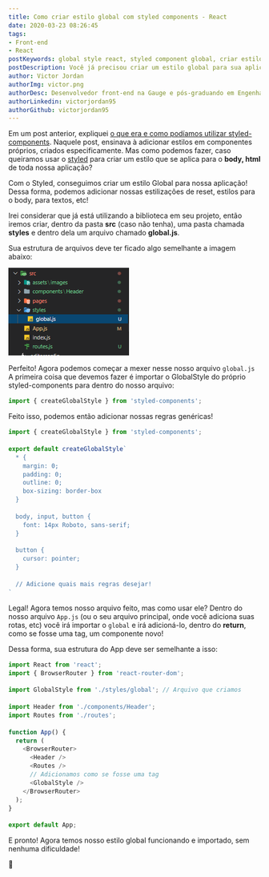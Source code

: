 ```yaml
---
title: Como criar estilo global com styled components - React
date: 2020-03-23 08:26:45
tags:
- Front-end
- React
postKeywords: global style react, styled component global, criar estilo global react, reset react css, front-end, react, styled-component
postDescription: Você já precisou criar um estilo global para sua aplicação no react, mas por usar styled-components não sabia como fazer isso? Neste post, irei mostrar como podemos criar um arquivo de estilização global, utilizando o styled-components!
author: Victor Jordan
authorImg: victor.png
authorDesc: Desenvolvedor front-end na Gauge e pós-graduando em Engenharia de Software pela PUC-MG e formado em Banco de Dados pela Fatec, apaixonado por usabilidade, performance e UX!
authorLinkedin: victorjordan95
authorGithub: victorjordan95
---
```


Em um post anterior, expliquei [o que era e como podíamos utilizar styled-components](https://backefront.com.br/o-que-e-styled-components/).
Naquele post, ensinava à adicionar estilos em componentes próprios, criados especificamente.
Mas como podemos fazer, caso queiramos usar o [styled](https://styled-components.com/) para criar um estilo que se aplica para o **body, html** de toda nossa aplicação?

<!-- more -->

Com o Styled, conseguimos criar um estilo Global para nossa aplicação! Dessa forma, podemos adicionar nossas estilizações de reset, estilos para o body, para textos, etc!

Irei considerar que já está utilizando a biblioteca em seu projeto, então iremos criar, dentro da pasta **src** (caso não tenha), uma pasta chamada **styles** e dentro dela um arquivo chamado **global.js**. 

Sua estrutura de arquivos deve ter ficado algo semelhante a imagem abaixo:

![Estruturas de arquivos](/posts/estrutura-pastas.png)

Perfeito! Agora podemos começar a mexer nesse nosso arquivo `global.js`
A primeira coisa que devemos fazer é importar o GlobalStyle do próprio styled-components para dentro do nosso arquivo:

```javascript
import { createGlobalStyle } from 'styled-components';
```

Feito isso, podemos então adicionar nossas regras genéricas!

```javascript
import { createGlobalStyle } from 'styled-components';

export default createGlobalStyle`
  * {
    margin: 0;
    padding: 0;
    outline: 0;
    box-sizing: border-box
  }

  body, input, button {
    font: 14px Roboto, sans-serif;
  }

  button {
    cursor: pointer;
  }

  // Adicione quais mais regras desejar!
`
```

Legal! Agora temos nosso arquivo feito, mas como usar ele?
Dentro do nosso arquivo `App.js` (ou o seu arquivo principal, onde você adiciona suas rotas, etc) você irá importar o `global` e irá adicioná-lo, dentro do **return**, como se fosse uma tag, um componente novo!

Dessa forma, sua estrutura do App deve ser semelhante a isso:

```javascript
import React from 'react';
import { BrowserRouter } from 'react-router-dom';

import GlobalStyle from './styles/global'; // Arquivo que criamos

import Header from './components/Header';
import Routes from './routes';

function App() {
  return (
    <BrowserRouter>
      <Header />
      <Routes />
      // Adicionamos como se fosse uma tag
      <GlobalStyle /> 
    </BrowserRouter>
  );
}

export default App;
```

E pronto! Agora temos nosso estilo global funcionando e importado, sem nenhuma dificuldade!

🏡